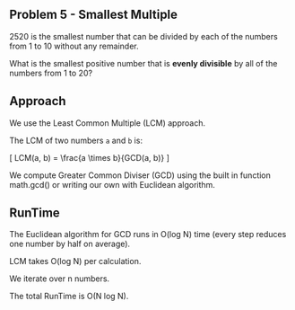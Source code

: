## Problem 5 - Smallest Multiple

2520 is the smallest number that can be divided by each of the numbers from 1 to 10 without any remainder.

What is the smallest positive number that is **evenly divisible** by all of the numbers from 1 to 20?

## Approach

We use the Least Common Multiple (LCM) approach.

The LCM of two numbers `a` and `b` is:
  
  \[
  LCM(a, b) = \frac{a \times b}{GCD(a, b)}
  \]
  
We compute Greater Common Diviser (GCD) using the built in function math.gcd() or writing our own with Euclidean algorithm.

## RunTime

The Euclidean algorithm for GCD runs in O(log N) time (every step reduces one number by half on average).

LCM takes O(log N) per calculation.

We iterate over n numbers.

The total RunTime is O(N log N).
